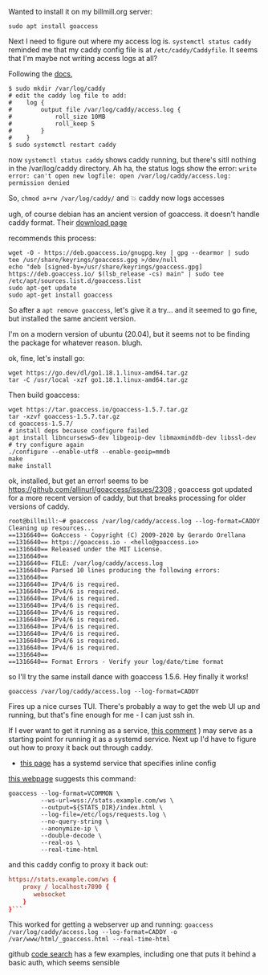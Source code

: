Wanted to install it on my billmill.org server:

```
sudo apt install goaccess
```

Next I need to figure out where my access log is. `systemctl status caddy` reminded me that my caddy config file is at `/etc/caddy/Caddyfile`. It seems that I'm maybe not writing access logs at all?

Following the [docs](https://caddyserver.com/docs/caddyfile/directives/log),

```
$ sudo mkdir /var/log/caddy
# edit the caddy log file to add:
#    log {
#        output file /var/log/caddy/access.log {
#            roll_size 10MB
#            roll_keep 5
#        }
#    }
$ sudo systemctl restart caddy
```

now `systemctl status caddy` shows caddy running, but there's sitll nothing in the /var/log/caddy directory. Ah ha, the status logs show the error: `write error: can't open new logfile: open /var/log/caddy/access.log: permission denied`

So, `chmod a+rw /var/log/caddy/` and 💥 caddy now logs accesses

ugh, of course debian has an ancient version of goaccess. it doesn't handle caddy format. Their [download page](https://goaccess.io/download)

recommends this process:

```
wget -O - https://deb.goaccess.io/gnugpg.key | gpg --dearmor | sudo tee /usr/share/keyrings/goaccess.gpg >/dev/null
echo "deb [signed-by=/usr/share/keyrings/goaccess.gpg] https://deb.goaccess.io/ $(lsb_release -cs) main" | sudo tee /etc/apt/sources.list.d/goaccess.list
sudo apt-get update
sudo apt-get install goaccess
```

So after a `apt remove goaccess`, let's give it a try... and it seemed to go fine, but installed the same ancient version.

I'm on a modern version of ubuntu (20.04), but it seems not to be finding the package for whatever reason. blugh.

ok, fine, let's install go:

```
wget https://go.dev/dl/go1.18.1.linux-amd64.tar.gz
tar -C /usr/local -xzf go1.18.1.linux-amd64.tar.gz
```

Then build goaccess:

```
wget https://tar.goaccess.io/goaccess-1.5.7.tar.gz
tar -xzvf goaccess-1.5.7.tar.gz
cd goaccess-1.5.7/
# install deps because configure failed
apt install libncursesw5-dev libgeoip-dev libmaxminddb-dev libssl-dev
# try configure again
./configure --enable-utf8 --enable-geoip=mmdb
make
make install
```

ok, installed, but get an error! seems to be https://github.com/allinurl/goaccess/issues/2308 ; goaccess got updated for a more recent version of caddy, but that breaks processing for older versions of caddy.

```
root@billmill:~# goaccess /var/log/caddy/access.log --log-format=CADDY
Cleaning up resources...
==1316640== GoAccess - Copyright (C) 2009-2020 by Gerardo Orellana
==1316640== https://goaccess.io - <hello@goaccess.io>
==1316640== Released under the MIT License.
==1316640==
==1316640== FILE: /var/log/caddy/access.log
==1316640== Parsed 10 lines producing the following errors:
==1316640==
==1316640== IPv4/6 is required.
==1316640== IPv4/6 is required.
==1316640== IPv4/6 is required.
==1316640== IPv4/6 is required.
==1316640== IPv4/6 is required.
==1316640== IPv4/6 is required.
==1316640== IPv4/6 is required.
==1316640== IPv4/6 is required.
==1316640== IPv4/6 is required.
==1316640== IPv4/6 is required.
==1316640==
==1316640== Format Errors - Verify your log/date/time format
```

so I'll try the same install dance with goaccess 1.5.6. Hey finally it works!

```
goaccess /var/log/caddy/access.log --log-format=CADDY
```

Fires up a nice curses TUI. There's probably a way to get the web UI up and running, but that's fine enough for me - I can just ssh in.

If I ever want to get it running as a service, [this comment](https://github.com/allinurl/goaccess/issues/1898#issuecomment-685727741) ) may serve as a starting point for running it as a systemd service. Next up I'd have to figure out how to proxy it back out through caddy.

- [this page](https://cristianpb.github.io/blog/traefik-goaccess) has a systemd service that specifies inline config

[this webpage]() suggests this command:

```console
goaccess --log-format=VCOMMON \
         --ws-url=wss://stats.example.com/ws \
         --output=${STATS_DIR}/index.html \
         --log-file=/etc/logs/requests.log \
         --no-query-string \
         --anonymize-ip \
         --double-decode \
         --real-os \
         --real-time-html
```

and this caddy config to proxy it back out:

```conf
https://stats.example.com/ws {
    proxy / localhost:7890 {
       websocket
    }
}```
```

This worked for getting a webserver up and running: `goaccess /var/log/caddy/access.log --log-format=CADDY -o /var/www/html/_goaccess.html --real-time-html`

github [code search](https://cs.github.com/?scopeName=All+repos&scope=&q=goaccess+path%3ACaddyfile) has a few examples, including one that puts it behind a basic auth, which seems sensible